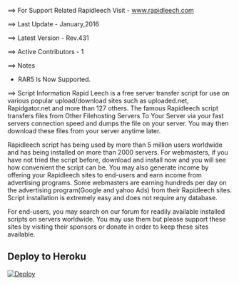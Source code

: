 ==> For Support Related Rapidleech Visit - www.rapidleech.com 

==> Last Update - January,2016 

==> Latest Version - Rev.431 

==> Active Contributors - 1

==> Notes
* RAR5 Is Now Supported.

==> Script Information
Rapid Leech is a free server transfer script for use on various popular upload/download sites such as uploaded.net, Rapidgator.net and more than 127 others. The famous Rapidleech script transfers files from Other Filehosting Servers To Your Server via your fast servers connection speed and dumps the file on your server. You may then download these files from your server anytime later.

Rapidleech script has being used by more than 5 million users worldwide and has being installed on more than 2000 servers.
For webmasters, if you have not tried the script before, download and install now and you will see how convenient the script can be. You may also generate income by offering your Rapidleech sites to end-users and earn income from advertising programs. Some webmasters are earning hundreds per day on the advertising program(Google and yahoo Ads) from their Rapidleech sites. Script installation is extremely easy and does not require any database.

For end-users, you may search on our forum for readily available installed scripts on servers worldwide. You may use them but please support these sites by visiting their sponsors or donate in order to keep these sites available.

## Deploy to Heroku

[![Deploy](https://www.herokucdn.com/deploy/button.svg)](https://heroku.com/deploy)
